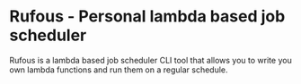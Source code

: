 # Rufous - Personal lambda based job scheduler

Rufous is a lambda based job scheduler CLI tool that allows you to write you own lambda functions and run them on a regular schedule.

 